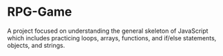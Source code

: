 # RPG-Game
A project focused on understanding the general skeleton of JavaScript which includes practicing loops, arrays, functions, and  if/else statements, objects, and strings.
